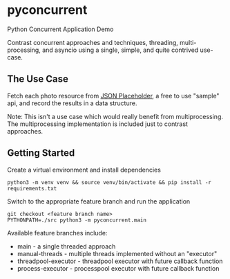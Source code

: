 # pyconcurrent

Python Concurrent Application Demo

Contrast concurrent approaches and techniques, threading, multi-processing, and asyncio using a single, simple, and
quite contrived use-case.

## The Use Case

Fetch each photo resource from [JSON Placeholder](https://jsonplaceholder.typicode.com/photos), a free to use "sample" api,
and record the results in a data structure.

Note: This isn't a use case which would really benefit from multiprocessing. The multiprocessing implementation is included
just to contrast approaches.

## Getting Started

Create a virtual environment and install dependencies

```shell
python3 -m venv venv && source venv/bin/activate && pip install -r requirements.txt
```

Switch to the appropriate feature branch and run the application
```shell
git checkout <feature branch name>
PYTHONPATH=./src python3 -m pyconcurrent.main
```

Available feature branches include:

* main - a single threaded approach
* manual-threads - multiple threads implemented without an "executor"
* threadpool-executor - threadpool executor with future callback function
* process-executor - processpool executor with future callback function
